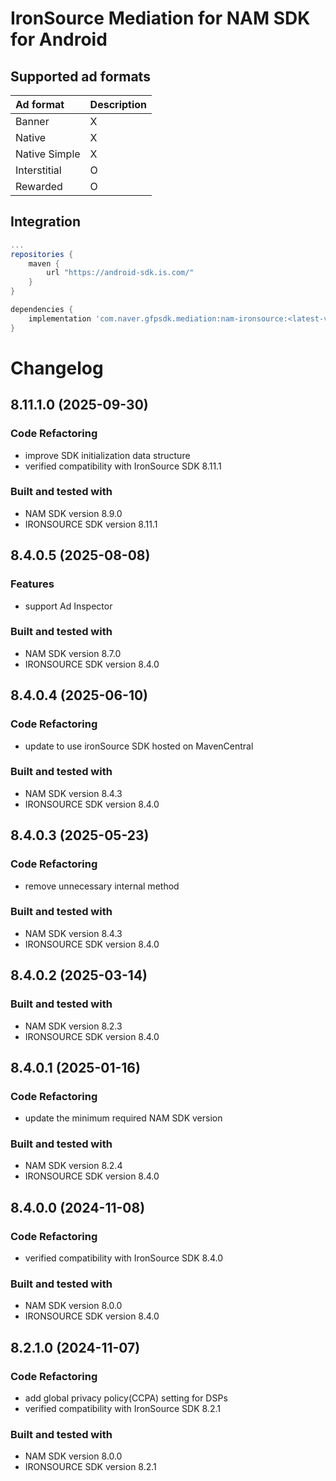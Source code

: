 # IronSource Mediation for NAM SDK for Android

## Supported ad formats

| Ad format     | Description |
|:--------------|:------------|
| Banner        | X           |
| Native        | X           |
| Native Simple | X           |
| Interstitial  | O           |
| Rewarded      | O           |

## Integration

```gradle
...
repositories {
    maven {
        url "https://android-sdk.is.com/"
    }
}

dependencies {
    implementation 'com.naver.gfpsdk.mediation:nam-ironsource:<latest-version>'  
}
```

# Changelog
## 8.11.1.0 (2025-09-30)
### Code Refactoring
* improve SDK initialization data structure
* verified compatibility with IronSource SDK 8.11.1

### Built and tested with
- NAM SDK version 8.9.0
- IRONSOURCE SDK version 8.11.1

## 8.4.0.5 (2025-08-08)

### Features
* support Ad Inspector

### Built and tested with
- NAM SDK version 8.7.0
- IRONSOURCE SDK version 8.4.0

## 8.4.0.4 (2025-06-10)


### Code Refactoring

* update to use ironSource SDK hosted on MavenCentral

### Built and tested with
- NAM SDK version 8.4.3
- IRONSOURCE SDK version 8.4.0

## 8.4.0.3 (2025-05-23)
### Code Refactoring
* remove unnecessary internal method

### Built and tested with
- NAM SDK version 8.4.3
- IRONSOURCE SDK version 8.4.0

## 8.4.0.2 (2025-03-14)
### Built and tested with
- NAM SDK version 8.2.3
- IRONSOURCE SDK version 8.4.0

## 8.4.0.1 (2025-01-16)
### Code Refactoring
* update the minimum required NAM SDK version

### Built and tested with
- NAM SDK version 8.2.4
- IRONSOURCE SDK version 8.4.0

## 8.4.0.0 (2024-11-08)

### Code Refactoring

* verified compatibility with IronSource SDK 8.4.0 

### Built and tested with
- NAM SDK version 8.0.0
- IRONSOURCE SDK version 8.4.0

## 8.2.1.0 (2024-11-07)

### Code Refactoring

* add global privacy policy(CCPA) setting for DSPs 
* verified compatibility with IronSource SDK 8.2.1 

### Built and tested with
- NAM SDK version 8.0.0
- IRONSOURCE SDK version 8.2.1
